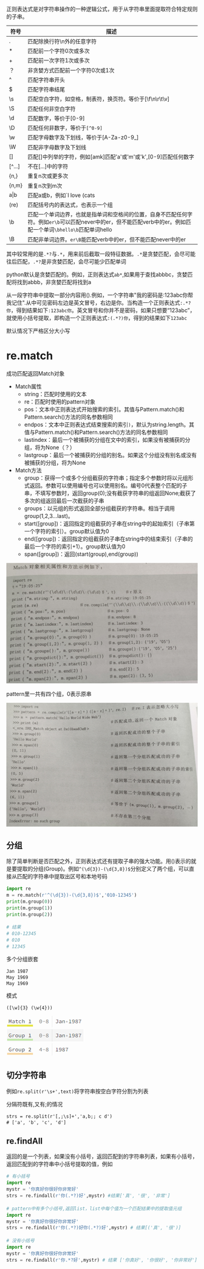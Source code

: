 正则表达式是对字符串操作的一种逻辑公式，用于从字符串里面提取符合特定规则的子串。

| 符号   | 描述                                                         |
| ------ | ------------------------------------------------------------ |
| .      | 匹配除换行符\n外的任意字符                                   |
| *      | 匹配前一个字符0次或多次                                      |
| +      | 匹配前一次字符1次或多次                                      |
| ？     | 非贪婪方式匹配前一个字符0次或1次                             |
| ^      | 匹配字符串开头                                               |
| $      | 匹配字符串结尾                                               |
| \s     | 匹配空白字符，如空格，制表符，换页符。等价于[\f\n\r\t\v]     |
| \S     | 匹配任何非空白字符                                           |
| \d     | 匹配数字，等价于[0-9]                                        |
| \D     | 匹配任何非数字，等价于`[^0-9]`                               |
| \w     | 匹配字母数字及下划线，等价于[A-Za-z0-9_]                     |
| \W     | 匹配非字母数字及下划线                                       |
| []     | 匹配[]中列举的字符，例如[amk]匹配'a'或'm'或'k',[0-9]匹配任何数字 |
| [^...] | 不在[...]中的字符                                            |
| {n,}   | 重复n次或更多次                                              |
| {n,m}  | 重复n次到m次                                                 |
| a\|b   | 匹配a或b，例如`I love (cats|dogs)`                           |
| (re)   | 匹配括号内的表达式，也表示一个组                             |
| \b     | 匹配一个单词边界，也就是指单词和空格间的位置，自身不匹配任何字符。例如`er\b`可以匹配never中的er，但不能匹配verb中的er。例如匹配一个单词`\bhello\b`匹配单词hello |
| \B     | 匹配非单词边界。`er\B`能匹配verb中的er，但不能匹配never中的er |

其中较常用的是`.*?`与`.*`，用来前后截取一段特征数据。`.*`是贪婪匹配，会尽可能往后匹配，`.*?`是非贪婪匹配，会尽可能少匹配单词

python默认是贪婪匹配的。例如，正则表达式`ab*`,如果用于查找abbbc，贪婪匹配将找到abbb，非贪婪匹配将找到a

从一段字符串中提取一部分内容用().例如，一个字符串"我的密码是:123abc你帮我记住".从中可见密码左边是英文冒号，右边是你。当构造一个正则表达式`:.*?你`，得到结果如下`:123abc你`。英文冒号和你并不是密码，如果只想要“123abc”，就使用小括号提取，即构造一个正则表达式`:(.*?)你`，得到的结果如下`123abc`

默认情况下严格区分大小写

# re.match

成功匹配返回Match对象

* Match属性
  * string：匹配时使用的文本
  * re：匹配时使用的pattern对象
  * pos：文本中正则表达式开始搜索的索引。其值与Pattern.match()和Pattern.search()方法的同名参数相同
  * endpos：文本中正则表达式结束搜索的索引`)`，默认为string.length。其值与Pattern.match()和Pattern.search()方法的同名参数相同
  * lastindex：最后一个被捕获的分组在文中的索引，如果没有被捕获的分组，将为None（？）
  * lastgroup：最后一个被捕获的分组的别名。如果这个分组没有别名或没有被捕获的分组，将为None
* Match方法
  * group：获得一个或多个分组截获的字符串；指定多个参数时将以元组形式返回。参数可以使用编号也可以使用别名。编号0代表整个匹配的子串，不填写参数时，返回group(0);没有截获字符串的组返回None;截获了多次的组返回最后一次截获的子串
  * groups：以元组的形式返回全部分组截获的字符串。相当于调用group(1,2,3...last)。
  * start([group])：返回指定的组截获的子串在string中的起始索引（子串第一个字符的索引）。group默认值为0
  * end([group])：返回指定的组截获的子串在string中的结束索引（子串的最后一个字符的索引+1）。group默认值为0
  * span([group])：返回(start(group),end(group))

![1642086328840](https://raw.githubusercontent.com/liang636600/cloudImg/master/images/1642086328840.jpg)

pattern里一共有四个组，0表示原串

![1642127600629](https://raw.githubusercontent.com/liang636600/cloudImg/master/images/1642127600629.jpg)

## 分组

除了简单判断是否匹配之外，正则表达式还有提取子串的强大功能。用()表示的就是要提取的分组(Group)。例如`^(\d{3})-(\d{3,8})$`分别定义了两个组，可以直接从匹配的字符串中提取出区号和本地号码

```python
import re
m = re.match(r'^(\d{3})-(\d{3,8})$','010-12345')
print(m.group(0))
print(m.group(1))
print(m.group(2))

# 结果
# 010-12345
# 010
# 12345
```

多个分组嵌套

```
Jan 1987
May 1969
May 1969
```

模式

```
([\w]{3} (\w{4}))
```

![image-20220114113529260](https://raw.githubusercontent.com/liang636600/cloudImg/master/images/image-20220114113529260.png)

## 切分字符串

例如`re.split(r'\s+',text)`将字符串按空白字符分割为列表

分隔符既有,又有;的情况

```
strs = re.split(r'[,;\s]+','a,b;; c d')
# ['a', 'b', 'c', 'd']
```

## re.findAll

返回的是一个列表，如果没有小括号，返回匹配到的字符串列表，如果有小括号，返回匹配到的字符串中小括号提取的值，例如

```python
# 有小括号
import re
mystr = '你真好你很好你非常好'
strs = re.findall(r'你(.*?)好',mystr) #结果['真', '很', '非常']

# pattern中有多个小括号,返回list，list中每个值为一个匹配结果中的提取值元组
import re
mystr = '你真好你很好你非常好'
strs = re.findall(r'你(.*?)好你(.*?)好',mystr) # 结果[('真', '很')]

# 没有小括号
import re
mystr = '你真好你很好你非常好'
strs = re.findall(r'你.*?好',mystr) # 结果 ['你真好', '你很好', '你非常好']
```

